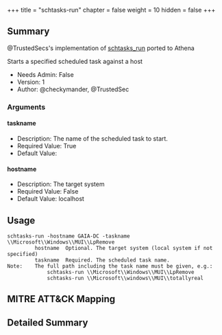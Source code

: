 +++
title = "schtasks-run"
chapter = false
weight = 10
hidden = false
+++

## Summary
@TrustedSecs's implementation of [schtasks_run](https://github.com/trustedsec/CS-Remote-OPs-BOF) ported to Athena

Starts a specified scheduled task against a host

- Needs Admin: False  
- Version: 1  
- Author: @checkymander, @TrustedSec  

### Arguments

#### taskname

- Description: The name of the scheduled task to start.
- Required Value: True 
- Default Value:  

#### hostname

- Description: The target system
- Required Value: False
- Default Value: localhost

## Usage

```
schtasks-run -hostname GAIA-DC -taskname \\Microsoft\\Windows\\MUI\\LpRemove
         hostname  Optional. The target system (local system if not specified)
         taskname  Required. The scheduled task name.
Note:    The full path including the task name must be given, e.g.:
             schtasks-run \\Microsoft\\Windows\\MUI\\LpRemove
             schtasks-run \\Microsoft\\windows\\MUI\\totallyreal
```

## MITRE ATT&CK Mapping

## Detailed Summary
